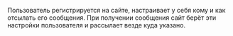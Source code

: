 Пользователь регистрируется на сайте, настраивает у себя кому и как отсылать его сообщения. При получении сообщения сайт берёт эти настройки пользователя и рассылает везде куда указано.